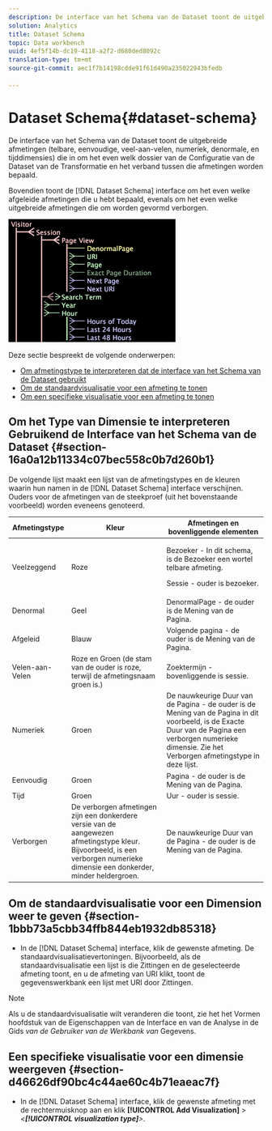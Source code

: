 ```yaml
---
description: De interface van het Schema van de Dataset toont de uitgebreide afmetingen (telbare, eenvoudige, veel-aan-velen, numeriek, denormale, en tijddimensies) die in om het even welk dossier van de Configuratie van de Dataset van de Transformatie en het verband tussen die afmetingen worden bepaald.
solution: Analytics
title: Dataset Schema
topic: Data workbench
uuid: 4ef5f14b-dc19-4118-a2f2-d680ded8092c
translation-type: tm+mt
source-git-commit: aec1f7b14198cdde91f61d490a235022943bfedb

---
```



# Dataset Schema{#dataset-schema}

De interface van het Schema van de Dataset toont de uitgebreide afmetingen (telbare, eenvoudige, veel-aan-velen, numeriek, denormale, en tijddimensies) die in om het even welk dossier van de Configuratie van de Dataset van de Transformatie en het verband tussen die afmetingen worden bepaald.

Bovendien toont de [!DNL Dataset Schema] interface om het even welke afgeleide afmetingen die u hebt bepaald, evenals om het even welke uitgebreide afmetingen die om worden gevormd verborgen.

![](assets/vis_DatasetSchema_Example.png)

Deze sectie bespreekt de volgende onderwerpen:

* [Om afmetingstype te interpreteren dat de interface van het Schema van de Dataset gebruikt](../../../../home/c-dataset-const-proc/c-dataset-config-tools/c-dataset-config-int/c-dataset-schema.md#section-16a0a12b11334c07bec558c0b7d260b1)
* [Om de standaardvisualisatie voor een afmeting te tonen](../../../../home/c-dataset-const-proc/c-dataset-config-tools/c-dataset-config-int/c-dataset-schema.md#section-1bbb73a5cbb34ffb844eb1932db85318)
* [Om een specifieke visualisatie voor een afmeting te tonen](../../../../home/c-dataset-const-proc/c-dataset-config-tools/c-dataset-config-int/c-dataset-schema.md#section-d46626df90bc4c44ae60c4b71eaeac7f)

## Om het Type van Dimensie te interpreteren Gebruikend de Interface van het Schema van de Dataset {#section-16a0a12b11334c07bec558c0b7d260b1}

De volgende lijst maakt een lijst van de afmetingstypes en de kleuren waarin hun namen in de [!DNL Dataset Schema] interface verschijnen. Ouders voor de afmetingen van de steekproef (uit het bovenstaande voorbeeld) worden eveneens genoteerd.

<table id="table_20D1A9EAAED247338476C475C63255F5"> 
 <thead> 
  <tr> 
   <th colname="col1" class="entry"> Afmetingstype </th> 
   <th colname="col2" class="entry"> Kleur </th> 
   <th colname="col3" class="entry"> Afmetingen en bovenliggende elementen </th> 
  </tr> 
 </thead>
 <tbody> 
  <tr> 
   <td colname="col1"> Veelzeggend </td> 
   <td colname="col2"> Roze </td> 
   <td colname="col3"> <p>Bezoeker - In dit schema, is de Bezoeker een wortel telbare afmeting. </p> <p> Sessie - ouder is bezoeker. </p> </td> 
  </tr> 
  <tr> 
   <td colname="col1"> Denormal </td> 
   <td colname="col2"> Geel </td> 
   <td colname="col3"> DenormalPage - de ouder is de Mening van de Pagina. </td> 
  </tr> 
  <tr> 
   <td colname="col1"> Afgeleid </td> 
   <td colname="col2"> Blauw </td> 
   <td colname="col3"> Volgende pagina - de ouder is de Mening van de Pagina. </td> 
  </tr> 
  <tr> 
   <td colname="col1"> Velen-aan-Velen </td> 
   <td colname="col2"> Roze en Groen (de stam van de ouder is roze, terwijl de afmetingsnaam groen is.) </td> 
   <td colname="col3"> Zoektermijn - bovenliggende is sessie. </td> 
  </tr> 
  <tr> 
   <td colname="col1"> Numeriek </td> 
   <td colname="col2"> Groen </td> 
   <td colname="col3"> De nauwkeurige Duur van de Pagina - de ouder is de Mening van de Pagina in dit voorbeeld, is de Exacte Duur van de Pagina een verborgen numerieke dimensie. Zie het Verborgen afmetingstype in deze lijst. </td> 
  </tr> 
  <tr> 
   <td colname="col1"> Eenvoudig </td> 
   <td colname="col2"> Groen </td> 
   <td colname="col3"> Pagina - de ouder is de Mening van de Pagina. </td> 
  </tr> 
  <tr> 
   <td colname="col1"> Tijd </td> 
   <td colname="col2"> Groen </td> 
   <td colname="col3"> Uur - ouder is sessie. </td> 
  </tr> 
  <tr> 
   <td colname="col1"> Verborgen </td> 
   <td colname="col2"> De verborgen afmetingen zijn een donkerdere versie van de aangewezen afmetingstype kleur. Bijvoorbeeld, is een verborgen numerieke dimensie een donkerder, minder heldergroen. </td> 
   <td colname="col3"> De nauwkeurige Duur van de Pagina - de ouder is de Mening van de Pagina. </td> 
  </tr> 
 </tbody> 
</table>

## Om de standaardvisualisatie voor een Dimension weer te geven {#section-1bbb73a5cbb34ffb844eb1932db85318}

* In de [!DNL Dataset Schema] interface, klik de gewenste afmeting. De standaardvisualisatievertoningen. Bijvoorbeeld, als de standaardvisualisatie een lijst is die Zittingen en de geselecteerde afmeting toont, en u de afmeting van URI klikt, toont de gegevenswerkbank een lijst met URI door Zittingen.

>[!NOTE]
>
>Als u de standaardvisualisatie wilt veranderen die toont, zie het het Vormen hoofdstuk van de Eigenschappen van de Interface en van de Analyse in de Gids *van de Gebruiker van de Werkbank van* Gegevens.

## Een specifieke visualisatie voor een dimensie weergeven {#section-d46626df90bc4c44ae60c4b71eaeac7f}

* In de [!DNL Dataset Schema] interface, klik de gewenste afmeting met de rechtermuisknop aan en klik **[!UICONTROL Add Visualization]** > *&lt;**[!UICONTROL visualization type]**>*.

